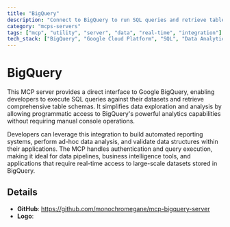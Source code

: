 ```yaml
---
title: "BigQuery"
description: "Connect to BigQuery to run SQL queries and retrieve table schemas for data analysis and reporting workflows."
category: "mcps-servers"
tags: ["mcp", "utility", "server", "data", "real-time", "integration"]
tech_stack: ["BigQuery", "Google Cloud Platform", "SQL", "Data Analytics", "Data Warehousing"]
---
```


# BigQuery

This MCP server provides a direct interface to Google BigQuery, enabling developers to execute SQL queries against their datasets and retrieve comprehensive table schemas. It simplifies data exploration and analysis by allowing programmatic access to BigQuery's powerful analytics capabilities without requiring manual console operations.

Developers can leverage this integration to build automated reporting systems, perform ad-hoc data analysis, and validate data structures within their applications. The MCP handles authentication and query execution, making it ideal for data pipelines, business intelligence tools, and applications that require real-time access to large-scale datasets stored in BigQuery.

## Details

- **GitHub**: https://github.com/monochromegane/mcp-bigquery-server
- **Logo**: 
